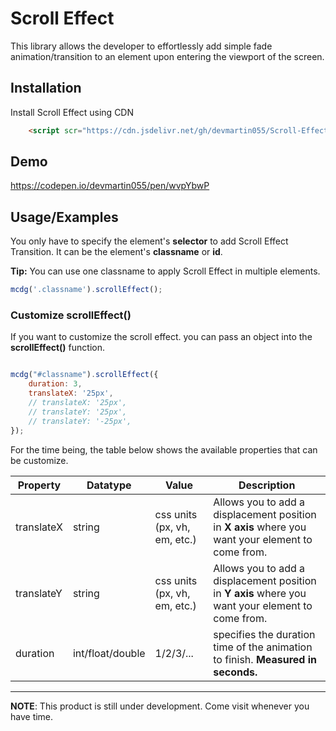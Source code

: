 
# Scroll Effect

This library allows the developer to effortlessly add simple fade animation/transition to an element upon entering the viewport of the screen.

## Installation

Install Scroll Effect using CDN

```html
    <script scr="https://cdn.jsdelivr.net/gh/devmartin055/Scroll-Effect/src/scrollfadeintransition.min.js"></script>
```
    
## Demo

https://codepen.io/devmartin055/pen/wvpYbwP


## Usage/Examples



You only have to specify the element's **selector** to add Scroll Effect Transition. It can be the element's **classname** or **id**. 

**Tip:**
You can use one classname to apply Scroll Effect in multiple elements.
```javascript
mcdg('.classname').scrollEffect();

```

### Customize scrollEffect()


If you want to customize the scroll effect. you can pass an object into the **scrollEffect()** function.

```javascript

mcdg("#classname").scrollEffect({
    duration: 3,
    translateX: '25px',
    // translateX: '25px',
    // translateY: '25px',
    // translateY: '-25px',
});
```

For the time being, the table below shows the available properties that can be customize.

|   Property |  Datatype |  Value | Description |
|   ---      | ---       |  ---   | ---         |
|   translateX | string  |  css units (px, vh, em, etc.) | Allows you to add a displacement position in **X axis** where you want your element to come from. |
|   translateY | string  |  css units (px, vh, em, etc.) | Allows you to add a displacement position in **Y axis** where you want your element to come from. |
|   duration | int/float/double  |  1/2/3/... | specifies the duration time of the animation to finish. **Measured in seconds.** |




---
**NOTE**: This product is still under development. Come visit whenever you have time.